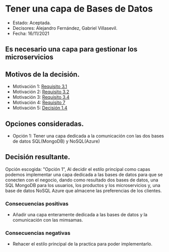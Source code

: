 # Tener una capa de Bases de Datos

* Estado: Aceptada.
* Decisores: Alejandro Fernández, Gabriel Villasevil.
* Fecha: 16/11/2021

## Es necesario una capa para gestionar los microservicios

## Motivos de la decisión.

* Motivación 1: [Requisito 3.1](https://github.com/santo2927/DAS-2021-22-/blob/master/Requisitos/R3.1%20Almacenar%20Preferencias.txt)
* Motivación 2: [Requisito 3.2](https://github.com/santo2927/DAS-2021-22-/blob/master/Requisitos/R3.2%20Almacenar%20Datos%20de%20Compra.txt)
* Motivación 3: [Requisito 3.4](https://github.com/santo2927/DAS-2021-22-/blob/master/Requisitos/R3.4%20Almacenar%20Lolalización%20de%20Microservicios.txt)
* Motivación 4: [Requisito 7](https://github.com/santo2927/DAS-2021-22-/blob/master/Requisitos/R7%20Acceso%20a%20Bases%20de%20Datos.txt)
* Motivación 5: [Decisión 1.4](https://github.com/santo2927/DAS-2021-22-/blob/master/Decisión%20de%20diseño%201.4.md)

## Opciones consideradas.

* Opción 1: Tener una capa dedicada a la comunicación con las dos bases de datos SQL(MongoDB) y NoSQL(Azure)

## Decisión resultante.

Opción escogida: "Opción 1", Al decidir el estilo principal como capas podemos implementar una capa dedicada a las bases de datos para que se conecten con el negocio, dando como resultado dos bases de datos, una SQL MongoDB para los usuarios, los productos y los microservicios y, una base de datos NoSQL Azure que almacene las preferencias de los clientes.

### Consecuencias positivas

* Añadir una capa enteramente dedicada a las bases de datos y la comunicación con las mimsamas.

### Consecuencias negativas

* Rehacer el estilo principal de la practica para poder implementarlo.
